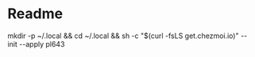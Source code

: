 # Readme

mkdir -p ~/.local && cd ~/.local && sh -c "$(curl -fsLS get.chezmoi.io)" -- init --apply pl643
